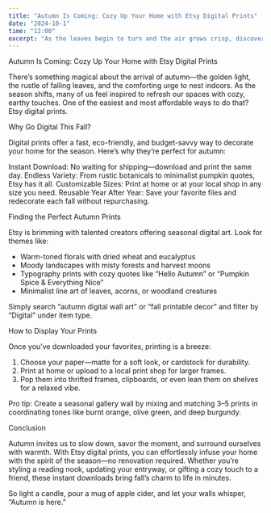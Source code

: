 ```yaml
---
title: "Autumn Is Coming: Cozy Up Your Home with Etsy Digital Prints"
date: "2024-10-1"
time: "12:00"
excerpt: "As the leaves begin to turn and the air grows crisp, discover how Etsy digital prints can instantly bring warm autumn vibes into your home—no shipping, no wait, just instant seasonal charm."
---
```


Autumn Is Coming: Cozy Up Your Home with Etsy Digital Prints

There’s something magical about the arrival of autumn—the golden light, the rustle of falling leaves, and the comforting urge to nest indoors. As the season shifts, many of us feel inspired to refresh our spaces with cozy, earthy touches. One of the easiest and most affordable ways to do that? Etsy digital prints.

Why Go Digital This Fall?

Digital prints offer a fast, eco-friendly, and budget-savvy way to decorate your home for the season. Here’s why they’re perfect for autumn:

Instant Download: No waiting for shipping—download and print the same day.
Endless Variety: From rustic botanicals to minimalist pumpkin quotes, Etsy has it all.
Customizable Sizes: Print at home or at your local shop in any size you need.
Reusable Year After Year: Save your favorite files and redecorate each fall without repurchasing.

Finding the Perfect Autumn Prints

Etsy is brimming with talented creators offering seasonal digital art. Look for themes like:

- Warm-toned florals with dried wheat and eucalyptus  
- Moody landscapes with misty forests and harvest moons  
- Typography prints with cozy quotes like “Hello Autumn” or “Pumpkin Spice & Everything Nice”  
- Minimalist line art of leaves, acorns, or woodland creatures  

Simply search “autumn digital wall art” or “fall printable decor” and filter by “Digital” under item type.

How to Display Your Prints

Once you’ve downloaded your favorites, printing is a breeze:

1. Choose your paper—matte for a soft look, or cardstock for durability.  
2. Print at home or upload to a local print shop for larger frames.  
3. Pop them into thrifted frames, clipboards, or even lean them on shelves for a relaxed vibe.  

Pro tip: Create a seasonal gallery wall by mixing and matching 3–5 prints in coordinating tones like burnt orange, olive green, and deep burgundy.

Conclusion

Autumn invites us to slow down, savor the moment, and surround ourselves with warmth. With Etsy digital prints, you can effortlessly infuse your home with the spirit of the season—no renovation required. Whether you’re styling a reading nook, updating your entryway, or gifting a cozy touch to a friend, these instant downloads bring fall’s charm to life in minutes.

So light a candle, pour a mug of apple cider, and let your walls whisper, “Autumn is here.”
